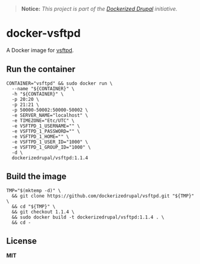 > **Notice:** *This project is part of the [Dockerized Drupal](https://dockerizedrupal.com/) initiative.*

# docker-vsftpd

A Docker image for [vsftpd](https://security.appspot.com/vsftpd.html).

## Run the container

    CONTAINER="vsftpd" && sudo docker run \
      --name "${CONTAINER}" \
      -h "${CONTAINER}" \
      -p 20:20 \
      -p 21:21 \
      -p 50000-50002:50000-50002 \
      -e SERVER_NAME="localhost" \
      -e TIMEZONE="Etc/UTC" \
      -e VSFTPD_1_USERNAME="" \
      -e VSFTPD_1_PASSWORD="" \
      -e VSFTPD_1_HOME="" \
      -e VSFTPD_1_USER_ID="1000" \
      -e VSFTPD_1_GROUP_ID="1000" \
      -d \
      dockerizedrupal/vsftpd:1.1.4

## Build the image

    TMP="$(mktemp -d)" \
      && git clone https://github.com/dockerizedrupal/vsftpd.git "${TMP}" \
      && cd "${TMP}" \
      && git checkout 1.1.4 \
      && sudo docker build -t dockerizedrupal/vsftpd:1.1.4 . \
      && cd -

## License

**MIT**
